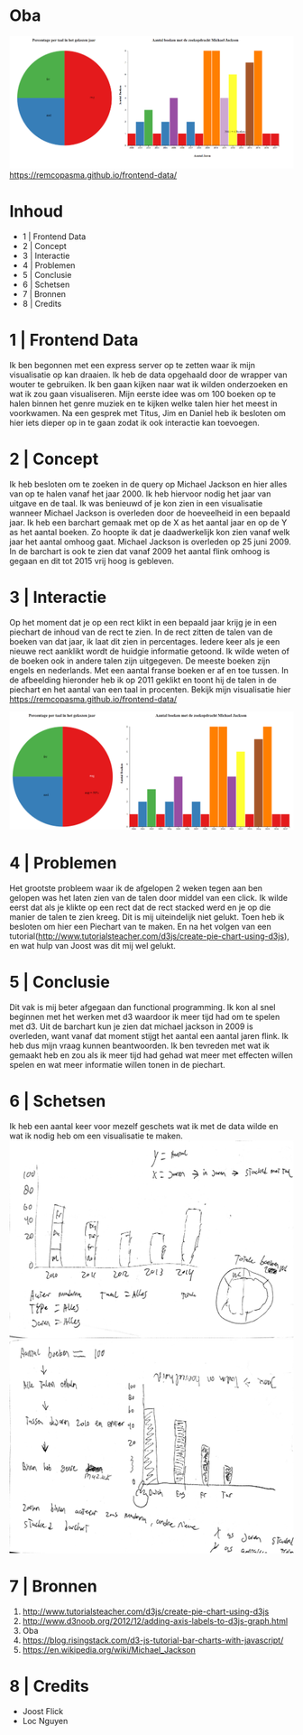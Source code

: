 # Oba
![Search](img/result.png)
https://remcopasma.github.io/frontend-data/
# Inhoud
* 1 | Frontend Data
* 2 | Concept
* 3 | Interactie
* 4 | Problemen
* 5 | Conclusie
* 6 | Schetsen
* 7 | Bronnen
* 8 | Credits

# 1 | Frontend Data
Ik ben begonnen met een express server op te zetten waar ik mijn visualisatie op kan draaien. Ik heb de data opgehaald door de wrapper van wouter te gebruiken. Ik ben gaan kijken naar wat ik wilden onderzoeken en wat ik zou gaan visualiseren. Mijn eerste idee was om 100 boeken op te halen binnen het genre muziek en te kijken welke talen hier het meest in voorkwamen. Na een gesprek met Titus, Jim en Daniel heb ik besloten om hier iets dieper op in te gaan zodat ik ook interactie kan toevoegen.

# 2 | Concept
Ik heb besloten om te zoeken in de query op Michael Jackson en hier alles van op te halen vanaf het jaar 2000. Ik heb hiervoor nodig het jaar van uitgave en de taal. Ik was benieuwd of je kon zien in een visualisatie wanneer Michael Jackson is overleden door de hoeveelheid in een bepaald jaar. Ik heb een barchart gemaak met op de X as het aantal jaar en op de Y as het aantal boeken. Zo hoopte ik dat je daadwerkelijk kon zien vanaf welk jaar het aantal omhoog gaat. Michael Jackson is overleden op 25 juni 2009. In de barchart is ook te zien dat vanaf 2009 het aantal flink omhoog is gegaan en dit tot 2015 vrij hoog is gebleven.

# 3 | Interactie 
Op het moment dat je op een rect klikt in een bepaald jaar krijg je in een piechart de inhoud van de rect te zien. In de rect zitten de talen van de boeken van dat jaar, ik laat dit zien in percentages. Iedere keer als je een nieuwe rect aanklikt wordt de huidgie informatie getoond. Ik wilde weten of de boeken ook in andere talen zijn uitgegeven. De meeste boeken zijn engels en nederlands. Met een aantal franse boeken er af en toe tussen. In de afbeelding hieronder heb ik op 2011 geklikt en toont hij de talen in de piechart en het aantal van een taal in procenten. Bekijk mijn visualisatie hier https://remcopasma.github.io/frontend-data/


![Search](img/Interaction2011.png)

# 4 | Problemen
Het grootste probleem waar ik de afgelopen 2 weken tegen aan ben gelopen was het laten zien van de talen door middel van een click. Ik wilde eerst dat als je klikte op een rect dat de rect stacked werd en je op die manier de talen te zien kreeg. Dit is mij uiteindelijk niet gelukt. Toen heb ik besloten om hier een Piechart van te maken. En na het volgen van een tutorial(http://www.tutorialsteacher.com/d3js/create-pie-chart-using-d3js), en wat hulp van Joost was dit mij wel gelukt. 

# 5 | Conclusie
Dit vak is mij beter afgegaan dan functional programming. Ik kon al snel beginnen met het werken met d3 waardoor ik meer tijd had om te spelen met d3. Uit de barchart kun je zien dat michael jackson in 2009 is overleden, want vanaf dat moment stijgt het aantal een aantal jaren flink. Ik heb dus mijn vraag kunnen beantwoorden. Ik ben tevreden met wat ik gemaakt heb en zou als ik meer tijd had gehad wat meer met effecten willen spelen en wat meer informatie willen tonen in de piechart.

# 6 | Schetsen
Ik heb een aantal keer voor mezelf geschets wat ik met de data wilde en wat ik nodig heb om een visualisatie te maken.
![Search](img/schets-1.jpg)
![Search](img/schets-2.jpg)

# 7 | Bronnen
1. http://www.tutorialsteacher.com/d3js/create-pie-chart-using-d3js 
2. http://www.d3noob.org/2012/12/adding-axis-labels-to-d3js-graph.html 
3. Oba
4. https://blog.risingstack.com/d3-js-tutorial-bar-charts-with-javascript/ 
5. https://en.wikipedia.org/wiki/Michael_Jackson 

# 8 | Credits   
* Joost Flick
* Loc Nguyen

